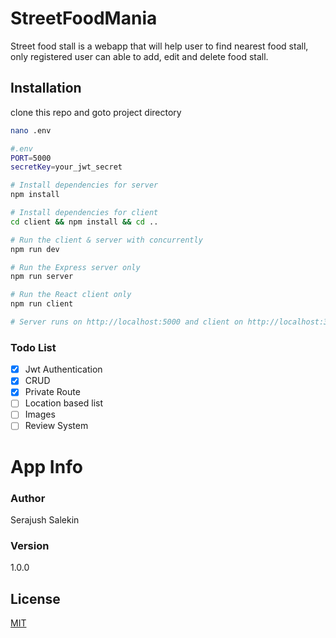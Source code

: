 # StreetFoodMania

Street food stall is a webapp that will help user to find nearest food stall, only registered user can able to add, edit and delete food stall. 
## Installation

clone this repo and goto project directory

```bash
nano .env
```


```bash 
#.env
PORT=5000
secretKey=your_jwt_secret
```

```bash
# Install dependencies for server
npm install

# Install dependencies for client
cd client && npm install && cd ..

# Run the client & server with concurrently
npm run dev

# Run the Express server only
npm run server

# Run the React client only
npm run client

# Server runs on http://localhost:5000 and client on http://localhost:3000
```

### Todo List 
- [x] Jwt Authentication
- [x] CRUD
- [x] Private Route
- [ ] Location based list
- [ ] Images
- [ ] Review System 

# App Info
### Author
Serajush Salekin
### Version
  1.0.0

## License
[MIT](https://choosealicense.com/licenses/mit/)
